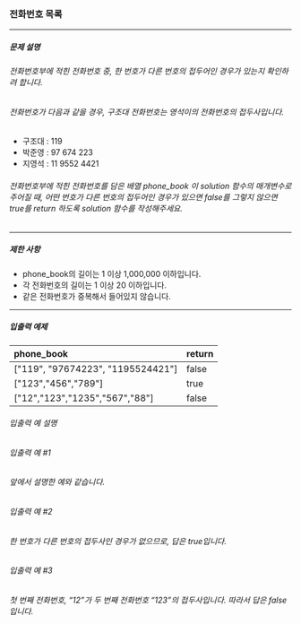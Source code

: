 ### 전화번호 목록

***

##### 문제 설명
###### 전화번호부에 적힌 전화번호 중, 한 번호가 다른 번호의 접두어인 경우가 있는지 확인하려 합니다.
###### 전화번호가 다음과 같을 경우, 구조대 전화번호는 영석이의 전화번호의 접두사입니다.

* 구조대 : 119
* 박준영 : 97 674 223
* 지영석 : 11 9552 4421
###### 전화번호부에 적힌 전화번호를 담은 배열 phone_book 이 solution 함수의 매개변수로 주어질 때, 어떤 번호가 다른 번호의 접두어인 경우가 있으면 false를 그렇지 않으면 true를 return 하도록 solution 함수를 작성해주세요.

***

##### 제한 사항
* phone_book의 길이는 1 이상 1,000,000 이하입니다.
* 각 전화번호의 길이는 1 이상 20 이하입니다.
* 같은 전화번호가 중복해서 들어있지 않습니다.

***

##### 입출력 예제
phone_book	                     |return |
|:--                             |:--
["119", "97674223", "1195524421"]|	false|
["123","456","789"]	             |true   |
["12","123","1235","567","88"]	 |false  |


###### 입출력 예 설명
###### 입출력 예 #1
###### 앞에서 설명한 예와 같습니다.

###### 입출력 예 #2
###### 한 번호가 다른 번호의 접두사인 경우가 없으므로, 답은 true입니다.

###### 입출력 예 #3
###### 첫 번째 전화번호, “12”가 두 번째 전화번호 “123”의 접두사입니다. 따라서 답은 false입니다.
